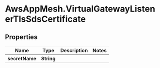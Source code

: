 # AwsAppMesh.VirtualGatewayListenerTlsSdsCertificate

## Properties

Name | Type | Description | Notes
------------ | ------------- | ------------- | -------------
**secretName** | **String** |  | 


